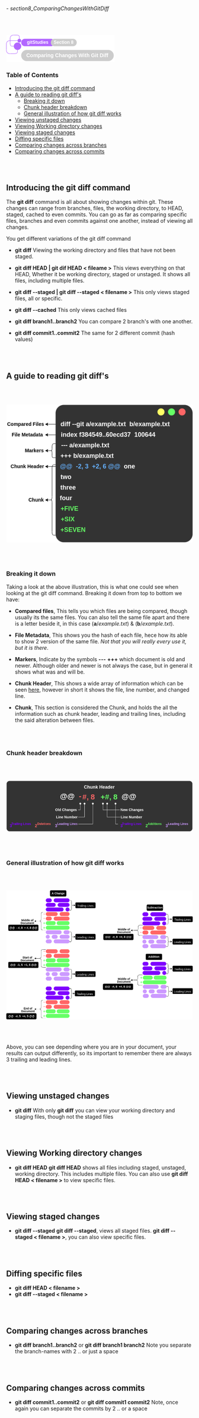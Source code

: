 ###### - section8_ComparingChangesWithGitDiff

<br>

<!--
Section Header
-->

![section8Header](../../src/git/doc/section08Header.png 'Section 8 Header')

<!--
Table of Contents 
-->

### **Table of Contents**

+ [Introducing the git diff command](#introducing-the-git-diff-command)
+ [A guide to reading git diff's](#a-guide-to-reading-git-diffs)
    - [Breaking it down](#breaking-it-down)
    - [Chunk header breakdown](#chunk-header-breakdown)
    - [General illustration of how git diff works](#general-illustration-of-how-git-diff-works)
+ [Viewing unstaged changes](#viewing-unstaged-changes)
+ [Viewing Working directory changes](#viewing-working-directory-changes)
+ [Viewing staged changes](#viewing-staged-changes)
+ [Diffing specific files](#diffing-specific-files)
+ [Comparing changes across branches](#comparing-changes-across-branches)
+ [Comparing changes across commits](#comparing-changes-across-commits)

<br>
<br>

<!-- Start od Document -->

## **Introducing the git diff command**

The **git diff** command is all about showing changes within git. These changes can range from branches, files, the working directory, to HEAD, staged, cached to even commits. You can go as far as comparing specific files, branches and even commits against one another, instead of viewing all changes.

You get different variations of the git diff command
* **git diff** 
Viewing the working directory and files that have not been staged.

* **git diff HEAD | git dif HEAD < fileame  >**
This views everything on that HEAD, Whether it be working directory, staged or unstaged. It shows all files, including multiple files.

* **git diff --staged | git diff --staged < filename  >**
This only views staged files, all or specific.

* **git diff --cached**
This only views cached files
    
* **git diff branch1..branch2**
You can compare 2 branch's with one another.
    
* **git diff commit1..commit2**
The same for 2 different commit (hash values)

<br>
<br>

## **A guide to reading git diff's**

<br>
<br>

![gitDiffChunkBreakdown](../../src/git/gitDiffChunkBreakdown.png 'An illustration of how to read a giff chunk')

<br>
<br>

### **Breaking it down**

Taking a look at the above illustration, this is what one could see when looking at the git diff command. Breaking it down from top to bottom we have:
* **Compared files**, This tells you which files are being compared, though usually its the same files. You can also tell the same file apart and there is a letter beside it, in this case (**a**/_example.txt_) & (**b**/_example.txt_).

* **File Metadata**, This shows you the hash of each file, hece how its able to show 2 version of the same file. _Not that you will really every use it, but it is there_.
    
* **Markers**, Indicate by the symbols **---** **+++** which document is old and newer. Although older and newer is not always the case, but in general it shows what was and will be.

* **Chunk Header**, This shows a wide array of information which can be seen [here](#chunk-header-breakdown 'An illustration of the chunk header'), however in short it shows the file, line number, and changed line.

* **Chunk**, This section is considered the Chunk, and holds the all the information such as chunk header, leading and trailing lines, including the said alteration between files.

<br>
<br>

### **Chunk header breakdown**

<br>
<br>

![gitDiffChunkHeaderBreakdown](../../src/git/gitDiffChunkHeaderBreakdown.png 'A breakdown of the chunk header')

<br>
<br>

### **General illustration of how git diff works**

<br>
<br>

![gitDiffOverall](../../src/git/gitDiffOverall.png 'An overall illustration of how git diff works')

<br>
<br>

Above, you can see depending  where you are in your document, your results can output differently, so its important to remember there are always 3 trailing and leading lines.

<br>
<br>

## **Viewing unstaged changes**

* **git diff**
With only **git diff** you can view your working directory and staging files, though not the staged files

<br>
<br>

## **Viewing Working directory changes**

* **git diff HEAD**
**git diff HEAD** shows all files including staged, unstaged, working directory. This includes multiple files. You can also use **git diff HEAD < filename  >** to view specific files.

<br>
<br>

## **Viewing staged changes**

* **git diff --staged**
**git diff --staged**, views all staged files. **git diff --staged < filename  >**, you can also view specific files.

<br>
<br>

## **Diffing specific files**

* **git diff HEAD < filename  >**
* **git diff --staged < filename  >**

<br>
<br>

## **Comparing changes across branches**

* **git diff branch1..branch2** or **git diff branch1 branch2**
Note you separate the branch-names with 2 .. or just a space 

<br>
<br>

## **Comparing changes across commits**

* **git diff commit1..commit2** or **git diff commit1 commit2**
Note, once again you can separate the commits by 2 .. or a space

<br>
<br>

<!--
End of Document
-->